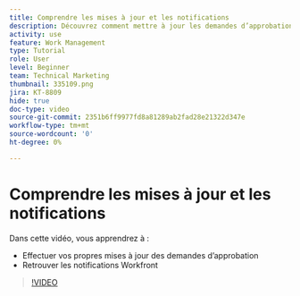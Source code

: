 ```yaml
---
title: Comprendre les mises à jour et les notifications
description: Découvrez comment mettre à jour les demandes d’approbation et retrouver vos notifications dans Workfront.
activity: use
feature: Work Management
type: Tutorial
role: User
level: Beginner
team: Technical Marketing
thumbnail: 335109.png
jira: KT-8809
hide: true
doc-type: video
source-git-commit: 2351b6ff9977fd8a81289ab2fad28e21322d347e
workflow-type: tm+mt
source-wordcount: '0'
ht-degree: 0%

---
```


# Comprendre les mises à jour et les notifications

Dans cette vidéo, vous apprendrez à :

* Effectuer vos propres mises à jour des demandes d’approbation
* Retrouver les notifications Workfront

>[!VIDEO](https://video.tv.adobe.com/v/335109/?quality=12&learn=on)

<!---
learn more URLS
Tag others on updates
Update work
--->
